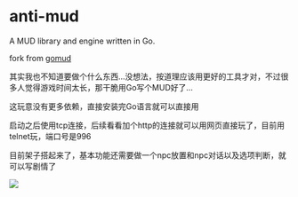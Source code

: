 anti-mud
=====

A MUD library and engine written in Go.

fork from [gomud](https://github.com/dominichamon/gomud)

其实我也不知道要做个什么东西...没想法，按道理应该用更好的工具才对，不过很多人觉得游戏时间太长，那干脆用Go写个MUD好了...

这玩意没有更多依赖，直接安装完Go语言就可以直接用

启动之后使用tcp连接，后续看看加个http的连接就可以用网页直接玩了，目前用telnet玩，端口号是996


目前架子搭起来了，基本功能还需要做一个npc放置和npc对话以及选项判断，就可以写剧情了

![](http://image.igerm.cn/img/20190406015015.png)